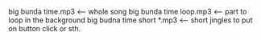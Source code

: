big bunda time.mp3 <-- whole song
big bunda time loop.mp3 <-- part to loop in the background
big budna time short \*.mp3 <-- short jingles to put on button click or sth.
